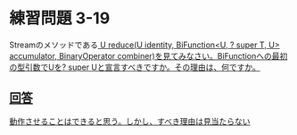 # 練習問題 3-19

Stream<T>のメソッドである<U> U reduce(U identity, BiFunction<U, ? super T, U> accumulator, BinaryOperator<U> combiner)を見てみなさい。BiFunctionへの最初の型引数でUを? super Uと宣言すべきですか。その理由は、何ですか。

## 回答

動作させることはできると思う。しかし、すべき理由は見当たらない